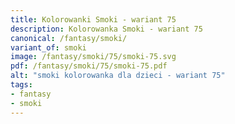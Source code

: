 ```yaml
---
title: Kolorowanki Smoki - wariant 75
description: Kolorowanka Smoki - wariant 75
canonical: /fantasy/smoki/
variant_of: smoki
image: /fantasy/smoki/75/smoki-75.svg
pdf: /fantasy/smoki/75/smoki-75.pdf
alt: "smoki kolorowanka dla dzieci - wariant 75"
tags:
- fantasy
- smoki
---
```

